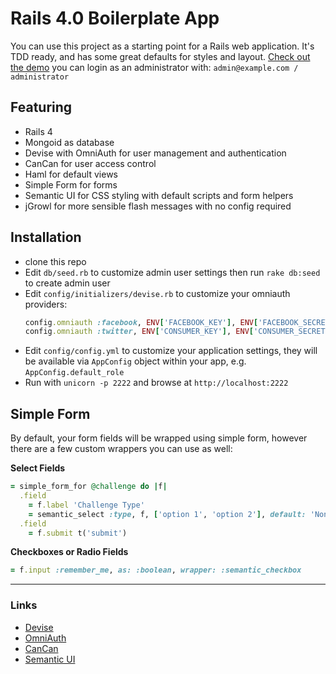 # Rails 4.0 Boilerplate App

You can use this project as a starting point for a Rails web application. It's TDD ready, and has some great defaults for styles and layout.
[Check out the demo](http://rails-semantic.herokuapp.com/) you can login as an administrator with: `admin@example.com / administrator`

## Featuring
* Rails 4
* Mongoid as database
* Devise with OmniAuth for user management and authentication
* CanCan for user access control
* Haml for default views
* Simple Form for forms
* Semantic UI for CSS styling with default scripts and form helpers
* jGrowl for more sensible flash messages with no config required

## Installation
* clone this repo
* Edit `db/seed.rb` to customize admin user settings then run `rake db:seed` to create admin user
* Edit `config/initializers/devise.rb` to customize your omniauth providers:
  ```ruby
  config.omniauth :facebook, ENV['FACEBOOK_KEY'], ENV['FACEBOOK_SECRET'], scope: 'email,user_birthday,read_stream'
  config.omniauth :twitter, ENV['CONSUMER_KEY'], ENV['CONSUMER_SECRET']
  ```
* Edit `config/config.yml` to customize your application settings, they will be available via `AppConfig` object within your app, e.g. `AppConfig.default_role`
* Run with `unicorn -p 2222` and browse at `http://localhost:2222`

## Simple Form
By default, your form fields will be wrapped using simple form, however there are a few custom wrappers you can use as well:

**Select Fields**

```ruby
= simple_form_for @challenge do |f|
  .field
    = f.label 'Challenge Type'
    = semantic_select :type, f, ['option 1', 'option 2'], default: 'None'
  .field
    = f.submit t('submit')
```

**Checkboxes or Radio Fields**
```ruby
= f.input :remember_me, as: :boolean, wrapper: :semantic_checkbox
```

---
### Links

* [Devise](http://github.com/plataformatec/devise)
* [OmniAuth](https://github.com/intridea/omniauth)
* [CanCan](https://github.com/ryanb/cancan)
* [Semantic UI](https://github.com/doabit/semantic-ui-sass)
